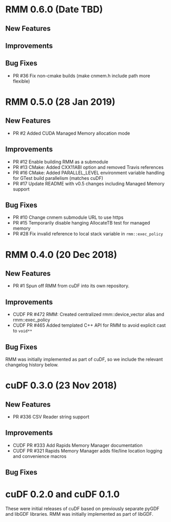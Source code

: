 # RMM 0.6.0 (Date TBD)

## New Features

## Improvements

## Bug Fixes

 - PR #36 Fix non-cmake builds (make cnmem.h include path more flexible)


# RMM 0.5.0 (28 Jan 2019)

## New Features

 - PR #2 Added CUDA Managed Memory allocation mode
 
## Improvements
 
 - PR #12 Enable building RMM as a submodule
 - PR #13 CMake: Added CXX11ABI option and removed Travis references
 - PR #16 CMake: Added PARALLEL_LEVEL environment variable handling for GTest build parallelism (matches cuDF)
 - PR #17 Update README with v0.5 changes including Managed Memory support

## Bug Fixes

 - PR #10 Change cnmem submodule URL to use https
 - PR #15 Temporarily disable hanging AllocateTB test for managed memory
 - PR #28 Fix invalid reference to local stack variable in `rmm::exec_policy`

# RMM 0.4.0 (20 Dec 2018)

## New Features

- PR #1 Spun off RMM from cuDF into its own repository.

## Improvements

- CUDF PR #472 RMM: Created centralized rmm::device_vector alias and rmm::exec_policy
- CUDF PR #465 Added templated C++ API for RMM to avoid explicit cast to `void**`
 
## Bug Fixes


RMM was initially implemented as part of cuDF, so we include the relevant changelog history below. 

# cuDF 0.3.0 (23 Nov 2018)

## New Features

 - PR #336 CSV Reader string support

## Improvements
 
 - CUDF PR #333 Add Rapids Memory Manager documentation
 - CUDF PR #321 Rapids Memory Manager adds file/line location logging and convenience macros

## Bug Fixes


# cuDF 0.2.0 and cuDF 0.1.0

These were initial releases of cuDF based on previously separate pyGDF and libGDF libraries. RMM was initially implemented as part of libGDF.

